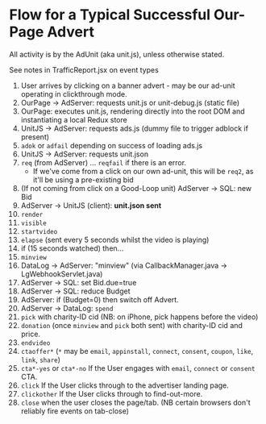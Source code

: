 
# Flow for a Typical Successful Our-Page Advert

All activity is by the AdUnit (aka unit.js), unless otherwise stated.

See notes in TrafficReport.jsx on event types

1. User arrives by clicking on a banner advert - may be our ad-unit operating in clickthrough mode.
2. OurPage -> AdServer: requests unit.js or unit-debug.js (static file)
3. OurPage: executes unit.js, rendering directly into the root DOM and instantiating a local Redux store
4. UnitJS -> AdServer: requests ads.js (dummy file to trigger adblock if present)
5. `adok` or `adfail` depending on success of loading ads.js
6. UnitJS -> AdServer: requests unit.json
7. `req` (from AdServer) ... `reqfail` if there is an error.
    * If we've come from a click on our own ad-unit, this will be `req2`, as it'll be using a pre-existing bid
8. (If not coming from click on a Good-Loop unit) AdServer -> SQL: new Bid
9. AdServer -> UnitJS (client): **unit.json sent**
10. `render`
11. `visible`
12. `startvideo`
13. `elapse` (sent every 5 seconds whilst the video is playing)
14. if (15 seconds watched) then...
15. `minview`
16. DataLog -> AdServer: "minview" (via CallbackManager.java -> LgWebhookServlet.java)
17. AdServer -> SQL: set Bid.due=true
18. AdServer -> SQL: reduce Budget
19. AdServer: if (Budget=0) then switch off Advert.
20. AdServer -> DataLog: `spend`
21. `pick` with charity-ID cid (NB: on iPhone, pick happens before the video)
22. `donation` (once `minview` and `pick` both sent) with charity-ID cid and price.
23. `endvideo`
24. `ctaoffer*` (`*` may be `email`, `appinstall`, `connect`, `consent`, `coupon`, `like`, `link`, `share`)
25. `cta*-yes` or `cta*-no` If the User engages with `email`, `connect` or `consent` CTA.
26. `click` If the User clicks through to the advertiser landing page.
27. `clickother` If the User clicks through to find-out-more.
28. `close` when the user closes the page/tab. (NB certain browsers don't reliably fire events on tab-close)
